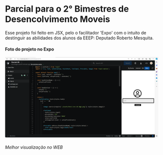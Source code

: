 # Parcial para o 2° Bimestres de Desencolvimento Moveis

Esse projeto foi feito em JSX, pelo o facilitador 'Expo' com o intuito de destinguir as abilidades dos alunos da EEEP: Deputado Roberto Mesquita. 

#### Foto do projeto no Expo
![FT](assets/Projeto-parci-2b.PNG)

###### Melhor visualização no WEB
